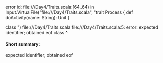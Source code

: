error id: file://<WORKSPACE>/Day4/Traits.scala:[64..64) in Input.VirtualFile("file://<WORKSPACE>/Day4/Traits.scala", "trait Process {
    def doActivity(name: String): Unit
}

class ")
file://<WORKSPACE>/Day4/Traits.scala
file://<WORKSPACE>/Day4/Traits.scala:5: error: expected identifier; obtained eof
class 
      ^
#### Short summary: 

expected identifier; obtained eof